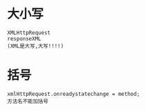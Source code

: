 # 大小写	
	XMLHttpRequest
	responseXML
	(XML是大写,大写!!!!)

# 括号
	xmlHttpRequest.onreadystatechange = method;
	方法名不能加括号

# 